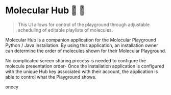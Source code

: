 # Molecular Hub :microscope: :satellite:

> This UI allows for control of the playground through adjustable scheduling of editable playlists of molecules.

Molecular Hub is a companion application for the Molecular Playground Python / Java installation.
By using this application, an installation owner can determine the order of molecules shown for their Molecular Playground.

No complicated screen sharing process is needed to configure the molecule presentation order-
Once the installation application is configured with the unique Hub key associated with their account, the application is able to control what the Playground shows.


onocy